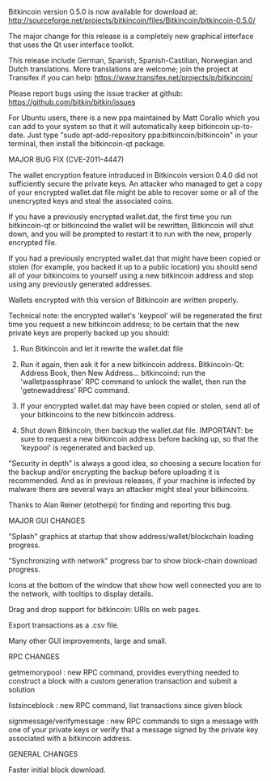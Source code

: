 Bitkincoin version 0.5.0 is now available for download at:
http://sourceforge.net/projects/bitkincoin/files/Bitkincoin/bitkincoin-0.5.0/

The major change for this release is a completely new graphical interface that uses the Qt user interface toolkit.

This release include German, Spanish, Spanish-Castilian, Norwegian and Dutch translations. More translations are welcome; join the project at Transifex if you can help:
https://www.transifex.net/projects/p/bitkincoin/

Please report bugs using the issue tracker at github:
https://github.com/bitkin/bitkin/issues

For Ubuntu users, there is a new ppa maintained by Matt Corallo which you can add to your system so that it will automatically keep bitkincoin up-to-date.  Just type "sudo apt-add-repository ppa:bitkincoin/bitkincoin" in your terminal, then install the bitkincoin-qt package.

MAJOR BUG FIX  (CVE-2011-4447)

The wallet encryption feature introduced in Bitkincoin version 0.4.0 did not sufficiently secure the private keys. An attacker who
managed to get a copy of your encrypted wallet.dat file might be able to recover some or all of the unencrypted keys and steal the
associated coins.

If you have a previously encrypted wallet.dat, the first time you run bitkincoin-qt or bitkincoind the wallet will be rewritten, Bitkincoin will
shut down, and you will be prompted to restart it to run with the new, properly encrypted file.

If you had a previously encrypted wallet.dat that might have been copied or stolen (for example, you backed it up to a public
location) you should send all of your bitkincoins to yourself using a new bitkincoin address and stop using any previously generated addresses.

Wallets encrypted with this version of Bitkincoin are written properly.

Technical note: the encrypted wallet's 'keypool' will be regenerated the first time you request a new bitkincoin address; to be certain that the
new private keys are properly backed up you should:

1. Run Bitkincoin and let it rewrite the wallet.dat file

2. Run it again, then ask it for a new bitkincoin address.
Bitkincoin-Qt: Address Book, then New Address...
bitkincoind: run the 'walletpassphrase' RPC command to unlock the wallet,  then run the 'getnewaddress' RPC command.

3. If your encrypted wallet.dat may have been copied or stolen, send  all of your bitkincoins to the new bitkincoin address.

4. Shut down Bitkincoin, then backup the wallet.dat file.
IMPORTANT: be sure to request a new bitkincoin address before backing up, so that the 'keypool' is regenerated and backed up.

"Security in depth" is always a good idea, so choosing a secure location for the backup and/or encrypting the backup before uploading it is recommended. And as in previous releases, if your machine is infected by malware there are several ways an attacker might steal your bitkincoins.

Thanks to Alan Reiner (etotheipi) for finding and reporting this bug.

MAJOR GUI CHANGES

"Splash" graphics at startup that show address/wallet/blockchain loading progress.

"Synchronizing with network" progress bar to show block-chain download progress.

Icons at the bottom of the window that show how well connected you are to the network, with tooltips to display details.

Drag and drop support for bitkincoin: URIs on web pages.

Export transactions as a .csv file.

Many other GUI improvements, large and small.

RPC CHANGES

getmemorypool : new RPC command, provides everything needed to construct a block with a custom generation transaction and submit a solution

listsinceblock : new RPC command, list transactions since given block

signmessage/verifymessage : new RPC commands to sign a message with one of your private keys or verify that a message signed by the private key associated with a bitkincoin address.

GENERAL CHANGES

Faster initial block download.
